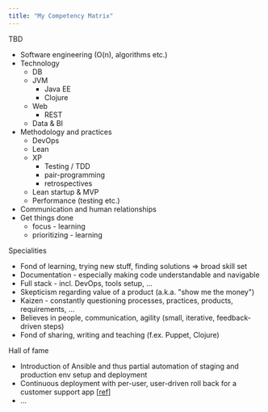 ```yaml
---
title: "My Competency Matrix"
---
```

TBD

  - Software engineering (O(n), algorithms etc.)
  - Technology
      - DB
      - JVM
          - Java EE
          - Clojure
      - Web
          - REST
      - Data & BI
  - Methodology and practices
      - DevOps
      - Lean
      - XP
          - Testing / TDD
          - pair-programming
          - retrospectives
      - Lean startup & MVP
      - Performance (testing etc.)
  - Communication and human relationships
  - Get things done
      - focus - learning
      - prioritizing - learning

Specialities

  - Fond of learning, trying new stuff, finding solutions =\> broad skill set
  - Documentation - especially making code understandable and navigable
  - Full stack - incl. DevOps, tools setup, ...
  - Skepticism regarding value of a product (a.k.a. "show me the money")
  - Kaizen - constantly questioning processes, practices, products, requirements, ...
  - Believes in people, communication, agility (small, iterative, feedback-driven steps)
  - Fond of sharing, writing and teaching (f.ex. Puppet, Clojure)

Hall of fame

  - Introduction of Ansible and thus partial automation of staging and production env setup and deployment
  - Continuous deployment with per-user, user-driven roll back for a customer support app \[[ref](/2013/09/05/blue-green-deployment-without-breaking-sessions-with-haproxy-and-jetty/)\]
  - ...
